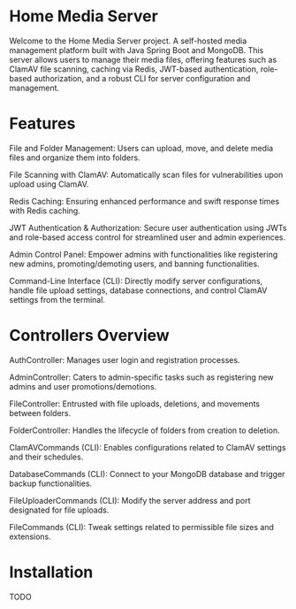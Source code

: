 # Home Media Server

Welcome to the Home Media Server project. A self-hosted media management platform built with Java Spring Boot and MongoDB. This server allows users to manage their media files, offering features such as ClamAV file scanning, caching via Redis, JWT-based authentication, role-based authorization, and a robust CLI for server configuration and management.

# Features

File and Folder Management: Users can upload, move, and delete media files and organize them into folders.

File Scanning with ClamAV: Automatically scan files for vulnerabilities upon upload using ClamAV.

Redis Caching: Ensuring enhanced performance and swift response times with Redis caching.

JWT Authentication & Authorization: Secure user authentication using JWTs and role-based access control for streamlined user and admin experiences.

Admin Control Panel: Empower admins with functionalities like registering new admins, promoting/demoting users, and banning functionalities.

Command-Line Interface (CLI): Directly modify server configurations, handle file upload settings, database connections, and control ClamAV settings from the terminal.

# Controllers Overview
AuthController: Manages user login and registration processes.

AdminController: Caters to admin-specific tasks such as registering new admins and user promotions/demotions.

FileController: Entrusted with file uploads, deletions, and movements between folders.

FolderController: Handles the lifecycle of folders from creation to deletion.

ClamAVCommands (CLI): Enables configurations related to ClamAV settings and their schedules.

DatabaseCommands (CLI): Connect to your MongoDB database and trigger backup functionalities.

FileUploaderCommands (CLI): Modify the server address and port designated for file uploads.

FileCommands (CLI): Tweak settings related to permissible file sizes and extensions.

# Installation
TODO

